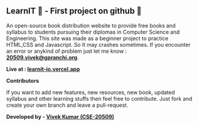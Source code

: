 ## **LearnIT 🔰 - First project on github 🚩**

An open-source book distribution website to provide free books and syllabus to students pursuing their diplomas in Computer Science and Engineering. This site was made as a beginner project to practice HTML,CSS and Javascript. So It may crashes sometimes. If you encounter an error or anykind of problem just let me know : **20509.vivek@gpranchi.org**.

**Live at : [learnit-io.vercel.app](https://learnit-io.vercel.app/)**

**Contributors**

If you want to add new features, new resources, new book, updated syllabus and other learning stuffs then feel free to contribute. Just fork and create your own branch and leave a pull-request.

**Developed by - [Vivek Kumar (CSE-20509)](20509.vivek@gpranchi.org)**
